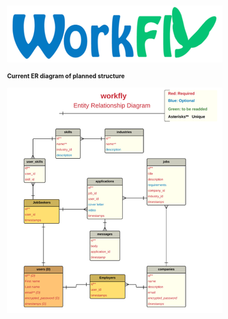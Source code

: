![logo](./app/assets/images/logo.png)

#### Current ER diagram of planned structure
![ask](./app/assets/images/ER_diagram.png)
